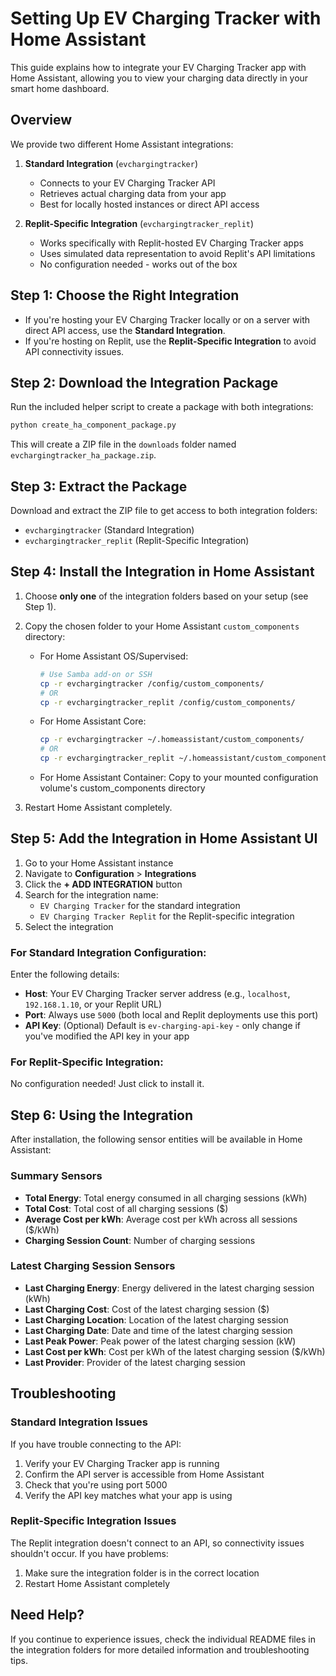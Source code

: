 # Setting Up EV Charging Tracker with Home Assistant

This guide explains how to integrate your EV Charging Tracker app with Home Assistant, allowing you to view your charging data directly in your smart home dashboard.

## Overview

We provide two different Home Assistant integrations:

1. **Standard Integration** (`evchargingtracker`)
   - Connects to your EV Charging Tracker API
   - Retrieves actual charging data from your app
   - Best for locally hosted instances or direct API access

2. **Replit-Specific Integration** (`evchargingtracker_replit`)
   - Works specifically with Replit-hosted EV Charging Tracker apps
   - Uses simulated data representation to avoid Replit's API limitations
   - No configuration needed - works out of the box

## Step 1: Choose the Right Integration

- If you're hosting your EV Charging Tracker locally or on a server with direct API access, use the **Standard Integration**.
- If you're hosting on Replit, use the **Replit-Specific Integration** to avoid API connectivity issues.

## Step 2: Download the Integration Package

Run the included helper script to create a package with both integrations:

```bash
python create_ha_component_package.py
```

This will create a ZIP file in the `downloads` folder named `evchargingtracker_ha_package.zip`.

## Step 3: Extract the Package

Download and extract the ZIP file to get access to both integration folders:
- `evchargingtracker` (Standard Integration)
- `evchargingtracker_replit` (Replit-Specific Integration)

## Step 4: Install the Integration in Home Assistant

1. Choose **only one** of the integration folders based on your setup (see Step 1).
2. Copy the chosen folder to your Home Assistant `custom_components` directory:

   - For Home Assistant OS/Supervised:
     ```bash
     # Use Samba add-on or SSH
     cp -r evchargingtracker /config/custom_components/
     # OR
     cp -r evchargingtracker_replit /config/custom_components/
     ```

   - For Home Assistant Core:
     ```bash
     cp -r evchargingtracker ~/.homeassistant/custom_components/
     # OR
     cp -r evchargingtracker_replit ~/.homeassistant/custom_components/
     ```

   - For Home Assistant Container:
     Copy to your mounted configuration volume's custom_components directory

3. Restart Home Assistant completely.

## Step 5: Add the Integration in Home Assistant UI

1. Go to your Home Assistant instance
2. Navigate to **Configuration** > **Integrations**
3. Click the **+ ADD INTEGRATION** button
4. Search for the integration name:
   - `EV Charging Tracker` for the standard integration
   - `EV Charging Tracker Replit` for the Replit-specific integration
5. Select the integration

### For Standard Integration Configuration:

Enter the following details:
- **Host**: Your EV Charging Tracker server address (e.g., `localhost`, `192.168.1.10`, or your Replit URL)
- **Port**: Always use `5000` (both local and Replit deployments use this port)
- **API Key**: (Optional) Default is `ev-charging-api-key` - only change if you've modified the API key in your app

### For Replit-Specific Integration:

No configuration needed! Just click to install it.

## Step 6: Using the Integration

After installation, the following sensor entities will be available in Home Assistant:

### Summary Sensors
- **Total Energy**: Total energy consumed in all charging sessions (kWh)
- **Total Cost**: Total cost of all charging sessions ($)
- **Average Cost per kWh**: Average cost per kWh across all sessions ($/kWh)
- **Charging Session Count**: Number of charging sessions

### Latest Charging Session Sensors
- **Last Charging Energy**: Energy delivered in the latest charging session (kWh)
- **Last Charging Cost**: Cost of the latest charging session ($)
- **Last Charging Location**: Location of the latest charging session
- **Last Charging Date**: Date and time of the latest charging session
- **Last Peak Power**: Peak power of the latest charging session (kW)
- **Last Cost per kWh**: Cost per kWh of the latest charging session ($/kWh)
- **Last Provider**: Provider of the latest charging session

## Troubleshooting

### Standard Integration Issues

If you have trouble connecting to the API:

1. Verify your EV Charging Tracker app is running
2. Confirm the API server is accessible from Home Assistant
3. Check that you're using port 5000
4. Verify the API key matches what your app is using

### Replit-Specific Integration Issues

The Replit integration doesn't connect to an API, so connectivity issues shouldn't occur. If you have problems:

1. Make sure the integration folder is in the correct location
2. Restart Home Assistant completely

## Need Help?

If you continue to experience issues, check the individual README files in the integration folders for more detailed information and troubleshooting tips.